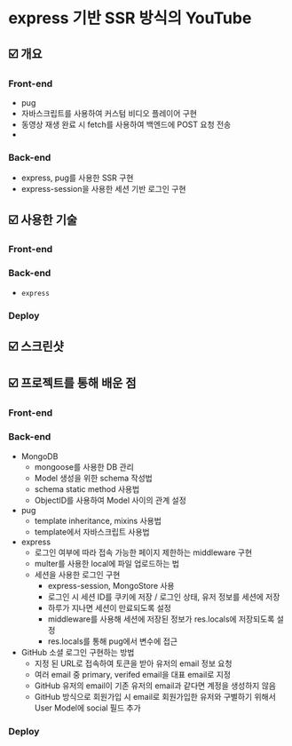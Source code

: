 # express 기반 SSR 방식의 YouTube

## ☑️ 개요

### Front-end

- pug
- 자바스크립트를 사용하여 커스텀 비디오 플레이어 구현
- 동영상 재생 완료 시 fetch를 사용하여 백엔드에 POST 요청 전송
-

### Back-end

- express, pug를 사용한 SSR 구현
- express-session을 사용한 세션 기반 로그인 구현

## ☑️ 사용한 기술

### Front-end

### Back-end

- `express`

### Deploy

## ☑️ 스크린샷

## ☑️ 프로젝트를 통해 배운 점

### Front-end

### Back-end

- MongoDB
  - mongoose를 사용한 DB 관리
  - Model 생성을 위한 schema 작성법
  - schema static method 사용법
  - ObjectID를 사용하여 Model 사이의 관계 설정
- pug
  - template inheritance, mixins 사용법
  - template에서 자바스크립트 사용법
- express
  - 로그인 여부에 따라 접속 가능한 페이지 제한하는 middleware 구현
  - multer를 사용한 local에 파일 업로드하는 법
  - 세션을 사용한 로그인 구현
    - express-session, MongoStore 사용
    - 로그인 시 세션 ID를 쿠키에 저장 / 로그인 상태, 유저 정보를 세션에 저장
    - 하루가 지나면 세션이 만료되도록 설정
    - middleware를 사용해 세션에 저장된 정보가 res.locals에 저장되도록 설정
    - res.locals를 통해 pug에서 변수에 접근
- GitHub 소셜 로그인 구현하는 방법
  - 지정 된 URL로 접속하여 토큰을 받아 유저의 email 정보 요청
  - 여러 email 중 primary, verifed email을 대표 email로 지정
  - GitHub 유저의 email이 기존 유저의 email과 같다면 계정을 생성하지 않음
  - GitHub 방식으로 회원가입 시 email로 회원가입한 유저와 구별하기 위해서 User Model에 social 필드 추가

### Deploy
